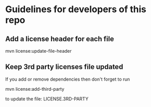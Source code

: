 # Guidelines for developers of this repo

## Add a license header for each file

mvn license:update-file-header

## Keep 3rd party licenses file updated

If you add or remove dependencies then don't forget to run

mvn license:add-third-party

to update the file: LICENSE.3RD-PARTY 